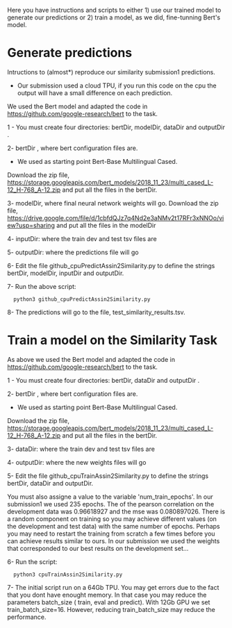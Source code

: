 Here you have instructions and scripts to either 1) use our trained model to generate our predictions or 2) train a model, as we did, fine-tunning Bert's model. 



# Generate predictions


Intructions to (almost*) reproduce our similarity submission1 predictions.

* Our submission used a cloud TPU, if you run this code on the cpu the output will have a small difference on each prediction.


We used the Bert model and adapted the code in https://github.com/google-research/bert to the task.

1 - You must create four directories: bertDir, modelDir, dataDir and outputDir .

2- bertDir , where bert configuration files are.
  - We used as starting point Bert-Base Multilingual Cased. 
    
  Download the zip file,   https://storage.googleapis.com/bert_models/2018_11_23/multi_cased_L-12_H-768_A-12.zip
  and put all the files in the bertDir.
  
3- modelDir, where final neural network weights will go.
   Download the zip file, https://drive.google.com/file/d/1cbfdQJz7q4Nd2e3aNMv2t17RFr3xNNOo/view?usp=sharing
   and put all the files in the modelDir
   
4- inputDir: where the train dev and test tsv files are

5- outputDir: where the predictions file will go

6- Edit the file github_cpuPredictAssin2Similarity.py to define the strings bertDir, modelDir, inputDir and outputDir.

7- Run the above script:

      python3 github_cpuPredictAssin2Similarity.py
8- The predictions will go to the file, test_similarity_results.tsv.


# Train a model on the Similarity Task

As above we used the Bert model and adapted the code in https://github.com/google-research/bert to the task.

1 - You must create four directories: bertDir, dataDir and outputDir .

2- bertDir , where bert configuration files are.
  - We used as starting point Bert-Base Multilingual Cased. 
    
  Download the zip file,   https://storage.googleapis.com/bert_models/2018_11_23/multi_cased_L-12_H-768_A-12.zip
  and put all the files in the bertDir.
  
3- dataDir: where the train dev and test tsv files are

4- outputDir: where the new weights files will go

5- Edit the file github_cpuTrainAssin2Similarity.py to define the strings bertDir, dataDir and outputDir. 

You must also assigne a value to the variable 'num_train_epochs'. In our submission1 we used 235 epochs. The of the pearson correlation on the development data was 0.96618927 and the mse was 0.080897026. There is a random component on training so you may achieve different values (on the development and test data) with the same number of epochs. Perhaps you may need to restart the training from scratch a few times before you can achieve results similar to ours. In our submission we used the weights that corresponded to our best results on the development set... 

6- Run the script:

      python3 cpuTrainAssin2Similarity.py
      

7- The initial script run on a 64Gb TPU. You may get errors due to the fact that you dont have enought memory. In that case you may reduce the parameters batch_size ( train, eval and predict). With 12Gb GPU we set train_batch_size=16. However, reducing train_batch_size may reduce the performance.  




